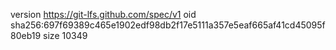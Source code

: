 version https://git-lfs.github.com/spec/v1
oid sha256:697f69389c465e1902edf98db2f17e5111a357e5eaf665af41cd45095f80eb19
size 10349
